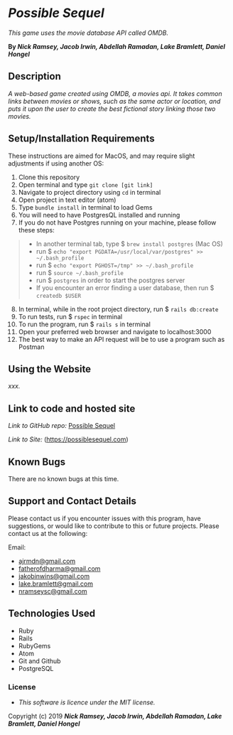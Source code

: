 # _Possible Sequel_


 _This game uses the movie database API called OMDB._

 **By _Nick Ramsey, Jacob Irwin, Abdellah Ramadan, Lake Bramlett, Daniel Hongel_**

## Description

_A web-based game created using OMDB, a movies api. It takes common links between movies or shows, such as the same actor or location, and puts it upon the user to create the best fictional story linking those two movies._

## Setup/Installation Requirements

 These instructions are aimed for MacOS, and may require slight adjustments if using another OS:
1. Clone this repository
2. Open terminal and type `git clone [git link]`
3. Navigate to project directory using `cd` in terminal
4. Open project in text editor (atom)
5. Type `bundle install` in terminal to load Gems
6. You will need to have PostgresQL installed and running
7. If you do not have Postgres running on your machine, please follow these steps:
 > - In another terminal tab, type $ `brew install postgres` (Mac OS)
 > - run $ `echo "export PGDATA=/usr/local/var/postgres" >> ~/.bash_profile`
 > - run $ `echo "export PGHOST=/tmp" >> ~/.bash_profile`
 > - run $ `source ~/.bash_profile`
 > - run $ `postgres` in order to start the postgres server
 > - If you encounter an error finding a user database, then run $ `createdb $USER`
8. In terminal, while in the root project directory, run $ `rails db:create`
9. To run tests, run $ `rspec` in terminal
10. To run the program, run $ `rails s` in terminal
11. Open your preferred web browser and navigate to localhost:3000
12. The best way to make an API request will be to use a program such as Postman

## Using the Website

_xxx._

## Link to code and hosted site

_Link to GitHub repo:_
[Possible Sequel](https://github.com/jIrwinCline/possible-sequel.git)

_Link to Site:_
(https://possiblesequel.com)

## Known Bugs

There are no known bugs at this time.

## Support and Contact Details

Please contact us if you encounter issues with this program, have suggestions, or would like to contribute to this or future projects. Please contact us at the following:

Email:
- ajrmdn@gmail.com
- fatherofdharma@gmail.com
- jakobinwins@gmail.com
- lake.bramlett@gmail.com
- nramseysc@gmail.com

## Technologies Used

* Ruby
* Rails
* RubyGems
* Atom
* Git and Github
* PostgreSQL

### License

* _This software is licence under the MIT license._

Copyright (c) 2019 **_Nick Ramsey, Jacob Irwin, Abdellah Ramadan, Lake Bramlett, Daniel Hongel_**
